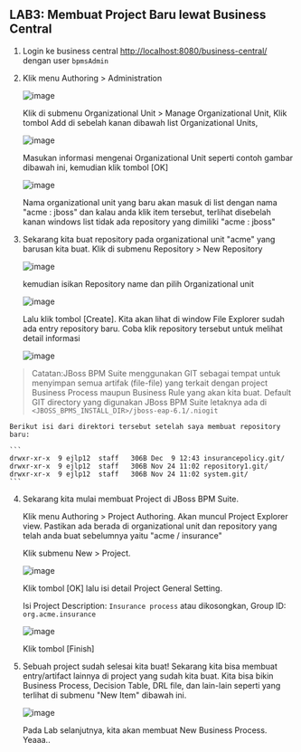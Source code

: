  ## LAB3: Membuat Project Baru lewat Business Central

1.  Login ke business central [http://localhost:8080/business-central/](http://localhost:8080/business-central/) dengan user `bpmsAdmin`
    
2.  Klik menu Authoring > Administration
    
    ![image](https://cloud.githubusercontent.com/assets/3068071/8392180/4b1212ea-1d0b-11e5-95d8-3ce8dd3a3c36.png)
    
    Klik di submenu Organizational Unit > Manage Organizational Unit,
    Klik tombol Add di sebelah kanan dibawah list Organizational Units,
    
    ![image](https://cloud.githubusercontent.com/assets/3068071/8392182/6c12336c-1d0b-11e5-8ba8-12e57146bbfd.png)
    
    Masukan informasi mengenai Organizational Unit seperti contoh gambar dibawah ini, kemudian klik tombol [OK]
    
    ![image](https://cloud.githubusercontent.com/assets/3068071/8392184/96b358bc-1d0b-11e5-9360-a77595605f1b.png)
    
    Nama organizational unit yang baru akan masuk di list dengan nama "acme : jboss" dan kalau anda klik item tersebut, terlihat disebelah kanan windows list tidak ada repository yang dimiliki "acme : jboss"

3.  Sekarang kita buat repository pada organizational unit "acme" yang barusan kita buat.
    Klik di submenu Repository > New Repository
    
    ![image](https://cloud.githubusercontent.com/assets/3068071/8392193/c5d7e2ca-1d0b-11e5-88e1-584121ba1037.png)
    
    kemudian isikan Repository name dan pilih Organizational unit
    
    ![image](https://cloud.githubusercontent.com/assets/3068071/8392199/ee9385de-1d0b-11e5-95a3-355abedbca04.png)
    
    Lalu klik tombol [Create]. Kita akan lihat di window File Explorer sudah ada entry repository baru. Coba klik repository tersebut untuk melihat detail informasi
    
    ![image](https://cloud.githubusercontent.com/assets/3068071/8392200/10503370-1d0c-11e5-8546-3e6d30715652.png)

  > Catatan:JBoss BPM Suite menggunakan GIT sebagai tempat untuk menyimpan semua artifak (file-file) yang terkait dengan project Business Process maupun Business Rule yang akan kita buat. Default GIT directory yang digunakan JBoss BPM Suite letaknya ada di `<JBOSS_BPMS_INSTALL_DIR>/jboss-eap-6.1/.niogit`

    Berikut isi dari direktori tersebut setelah saya membuat repository baru:
    
    ```
    drwxr-xr-x  9 ejlp12  staff   306B Dec  9 12:43 insurancepolicy.git/
    drwxr-xr-x  9 ejlp12  staff   306B Nov 24 11:02 repository1.git/
    drwxr-xr-x  9 ejlp12  staff   306B Nov 24 11:02 system.git/
    ```
    
4.  Sekarang kita mulai membuat Project di JBoss BPM Suite.
    
    Klik menu Authoring > Project Authoring. Akan muncul Project Explorer view.
    Pastikan ada berada di organizational unit dan repository yang telah anda buat sebelumnya yaitu "acme / insurance"
    
    Klik submenu New > Project.
    
    ![image](https://cloud.githubusercontent.com/assets/3068071/8392205/53b3b434-1d0c-11e5-9f96-e34544ee2ac3.png)
    
    Klik tombol [OK] lalu isi detail Project General Setting.
    
    Isi Project Description: `Insurance process` atau dikosongkan, Group ID: `org.acme.insurance`
    
    ![image](https://cloud.githubusercontent.com/assets/3068071/8392209/8b1cb8ee-1d0c-11e5-83d2-e2df3648bbaa.png)
    
    Klik tombol [Finish]
    
5.  Sebuah project sudah selesai kita buat!
    Sekarang kita bisa membuat entry/artifact lainnya di project yang sudah kita buat. Kita bisa bikin Business Process, Decision Table, DRL file, dan lain-lain seperti yang terlihat di submenu "New Item" dibawah ini.
    
    ![image](https://cloud.githubusercontent.com/assets/3068071/8392212/afc86152-1d0c-11e5-8e38-17df2dc5b5a2.png)
    
    Pada Lab selanjutnya, kita akan membuat New Business Process. Yeaaa..
    
    
  
